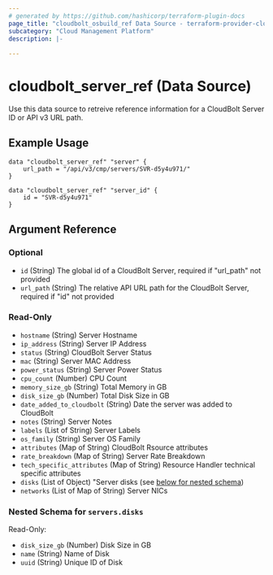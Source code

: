 ```yaml
---
# generated by https://github.com/hashicorp/terraform-plugin-docs
page_title: "cloudbolt_osbuild_ref Data Source - terraform-provider-cloudbolt"
subcategory: "Cloud Management Platform"
description: |-
  
---
```


# cloudbolt_server_ref (Data Source)

Use this data source to retreive reference information for a CloudBolt Server ID or API v3 URL path.

## Example Usage
```hcl
data "cloudbolt_server_ref" "server" {
    url_path = "/api/v3/cmp/servers/SVR-d5y4u971/"
}

data "cloudbolt_server_ref" "server_id" {
    id = "SVR-d5y4u971"
}
```

<!-- schema generated by tfplugindocs -->
## Argument Reference

### Optional

- `id` (String) The global id of a CloudBolt Server, required if "url_path" not provided
- `url_path` (String) The relative API URL path for the CloudBolt Server, required if "id" not provided

### Read-Only

- `hostname` (String) Server Hostname
- `ip_address` (String) Server IP Address
- `status` (String) CloudBolt Server Status
- `mac` (String) Server MAC Address
- `power_status` (String) Server Power Status
- `cpu_count` (Number) CPU Count
- `memory_size_gb` (String) Total Memory in GB
- `disk_size_gb` (Number) Total Disk Size in GB
- `date_added_to_cloudbolt` (String) Date the server was added to CloudBolt
- `notes` (String) Server Notes
- `labels` (List of String) Server Labels
- `os_family` (String) Server OS Family
- `attributes` (Map of String) CloudBolt Rsource attributes
- `rate_breakdown` (Map of String) Server Rate Breakdown
- `tech_specific_attributes` (Map of String) Resource Handler technical specific attributes
- `disks` (List of Object) "Server disks (see [below for nested schema](#nestedobjatt--servers--disks))
- `networks` (List of Map of String) Server NICs
 
<a id="nestedobjatt--servers--disks"></a>
### Nested Schema for `servers.disks`

Read-Only:

- `disk_size_gb` (Number) Disk Size in GB
- `name` (String) Name of Disk
- `uuid` (String) Unique ID of Disk